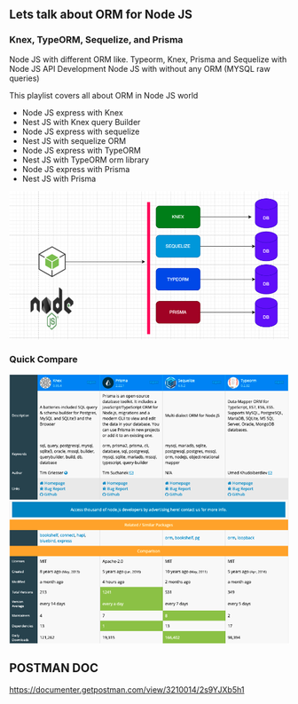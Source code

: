 ## Lets talk about ORM for Node JS

### Knex, TypeORM, Sequelize, and Prisma

Node JS  with different ORM like.
Typeorm, Knex, Prisma and Sequelize with Node JS API Development
Node JS with without any ORM (MYSQL raw queries)

This playlist covers all about ORM in Node JS world

- Node JS express with Knex
- Nest JS with Knex query Builder
- Node JS express with sequelize
- Nest JS with sequelize ORM
- Node JS express with TypeORM
- Nest JS with TypeORM orm library  
- Node JS express with Prisma
- Nest JS with Prisma

![](/snap/diag.png)

### Quick Compare

![](/snap/compare.png)

## POSTMAN DOC
https://documenter.getpostman.com/view/3210014/2s9YJXb5h1 